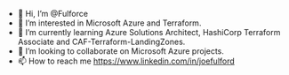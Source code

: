 - 👋 Hi, I’m @Fulforce
- 👀 I’m interested in Microsoft Azure and Terraform.
- 🌱 I’m currently learning Azure Solutions Architect, HashiCorp Terraform Associate and CAF-Terraform-LandingZones.
- 💞️ I’m looking to collaborate on Microsoft Azure projects.
- 📫 How to reach me https://www.linkedin.com/in/joefulford

<!---
Fulforce/Fulforce is a ✨ special ✨ repository because its `README.md` (this file) appears on your GitHub profile.
You can click the Preview link to take a look at your changes.
--->
